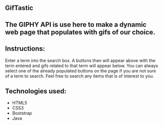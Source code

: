 ## GifTastic

## The GIPHY API is use here to make a dynamic web page that populates with gifs of our choice.

## Instructions:

Enter a term into the search box. A buttons then will appear above with the term entered and gifs related to that term will appear below. You can always select one of the already populated buttons on the page if you are not sure of a term to search.
Feel free to search any items that is of interest to you.

## Technologies used:

- HTML5
- CSS3
- Bootstrap
- Java
